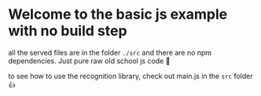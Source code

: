 # Welcome to the basic js example with no build step
all the served files are in the folder `./src` and there are no npm dependencies. Just pure raw old school js code 🚀

to see how to use the recognition library, check out main.js in the `src` folder 👍